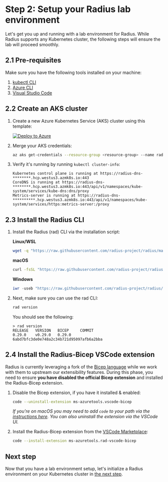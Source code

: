 # Step 2: Setup your Radius lab environment

Let's get you up and running with a lab environment for Radius. While Radius supports any Kubernetes cluster, the following steps will ensure the lab will proceed smoothly.

## 2.1 Pre-requisites

Make sure you have the following tools installed on your machine:

1. [kubectl CLI](https://kubernetes.io/docs/tasks/tools/)
1. [Azure CLI](https://docs.microsoft.com/en-us/cli/azure/install-azure-cli)
1. [Visual Studio Code](https://code.visualstudio.com/download)

## 2.2 Create an AKS cluster

1. Create a new Azure Kubernetes Service (AKS) cluster using this template:

    [![Deploy to Azure](https://aka.ms/deploytoazurebutton)](https://portal.azure.com/#create/Microsoft.Template/uri/https%3A%2F%2Fraw.githubusercontent.com%2Fradius-project%2Flab%2Fmain%2Ftemplates%2Faks-cluster%2Fmain.json)
1. Merge your AKS credentials:

    ```bash
    az aks get-credentials --resource-group <resource-group> --name radius --overwrite-existing
    ```
1. Verify it's running by running `kubectl cluster-info`:

   ```
   Kubernetes control plane is running at https://radius-dns-********.hcp.westus3.azmk8s.io:443
   CoreDNS is running at https://radius-dns-********.hcp.westus3.azmk8s.io:443/api/v1/namespaces/kube-system/services/kube-dns:dns/proxy
   Metrics-server is running at https://radius-dns-**********.hcp.westus3.azmk8s.io:443/api/v1/namespaces/kube-system/services/https:metrics-server:/proxy
   ```

## 2.3 Install the Radius CLI

1. Install the Radius (rad) CLI via the installation script:

   **Linux/WSL**
    
    ```bash
    wget -q "https://raw.githubusercontent.com/radius-project/radius/main/deploy/install.sh" -O - | /bin/bash
    ```

    **macOS**
     
     ```bash
     curl -fsSL "https://raw.githubusercontent.com/radius-project/radius/main/deploy/install.sh" | /bin/bash
     ```

     **Windows**
     ```powershell
     iwr -useb "https://raw.githubusercontent.com/radius-project/radius/main/deploy/install.ps1" | iex
     ```
    
1. Next, make sure you can use the rad CLI:

   ```bash
   rad version
   ```

   You should see the following:
   
   ```
   > rad version
   RELEASE   VERSION   BICEP     COMMIT
   0.29.0    v0.29.0   0.29.0    6abd7bfc3de0e748a2c34b721d95097afb6a2bba
   ```

## 2.4 Install the Radius-Bicep VSCode extension

Radius is currently leveraging a fork of the [Bicep language](https://github.com/azure/bicep) while we work with them to upstream our extensibility features. During this phase, you need to ensure **you have disabled the official Bicep extension** and installed the Radius-Bicep extension.

1. Disable the Bicep extension, if you have it installed & enabled:
   ```bash
   code --uninstall-extension ms-azuretools.vscode-bicep
   ```

   *If you're on macOS you may need to add `code` to your path via the [instructions here](https://code.visualstudio.com/docs/setup/mac#_launching-from-the-command-line). You can also uninstall the extension via the VSCode UI.*
1. Install the Radius-Bicep extension from the [VSCode Marketplace](https://marketplace.visualstudio.com/items?itemName=ms-azuretools.rad-vscode-bicep):
   ```bash
   code --install-extension ms-azuretools.rad-vscode-bicep
   ```

## Next step

Now that you have a lab environment setup, let's initialize a Radius environment on your Kubernetes cluster in [the next step](./03-initialize.md).
